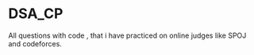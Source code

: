 # DSA_CP
All questions with code , that  i have practiced on online judges like SPOJ and codeforces.
